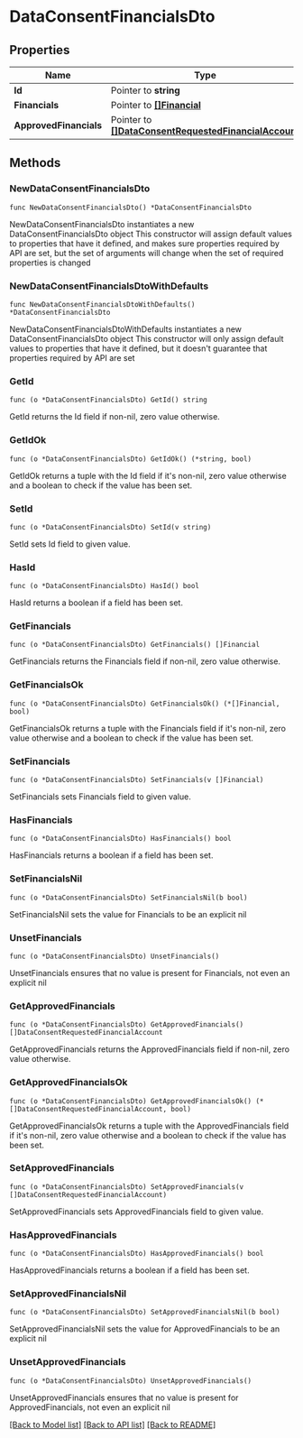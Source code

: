 # DataConsentFinancialsDto

## Properties

Name | Type | Description | Notes
------------ | ------------- | ------------- | -------------
**Id** | Pointer to **string** |  | [optional] 
**Financials** | Pointer to [**[]Financial**](Financial.md) |  | [optional] 
**ApprovedFinancials** | Pointer to [**[]DataConsentRequestedFinancialAccount**](DataConsentRequestedFinancialAccount.md) |  | [optional] 

## Methods

### NewDataConsentFinancialsDto

`func NewDataConsentFinancialsDto() *DataConsentFinancialsDto`

NewDataConsentFinancialsDto instantiates a new DataConsentFinancialsDto object
This constructor will assign default values to properties that have it defined,
and makes sure properties required by API are set, but the set of arguments
will change when the set of required properties is changed

### NewDataConsentFinancialsDtoWithDefaults

`func NewDataConsentFinancialsDtoWithDefaults() *DataConsentFinancialsDto`

NewDataConsentFinancialsDtoWithDefaults instantiates a new DataConsentFinancialsDto object
This constructor will only assign default values to properties that have it defined,
but it doesn't guarantee that properties required by API are set

### GetId

`func (o *DataConsentFinancialsDto) GetId() string`

GetId returns the Id field if non-nil, zero value otherwise.

### GetIdOk

`func (o *DataConsentFinancialsDto) GetIdOk() (*string, bool)`

GetIdOk returns a tuple with the Id field if it's non-nil, zero value otherwise
and a boolean to check if the value has been set.

### SetId

`func (o *DataConsentFinancialsDto) SetId(v string)`

SetId sets Id field to given value.

### HasId

`func (o *DataConsentFinancialsDto) HasId() bool`

HasId returns a boolean if a field has been set.

### GetFinancials

`func (o *DataConsentFinancialsDto) GetFinancials() []Financial`

GetFinancials returns the Financials field if non-nil, zero value otherwise.

### GetFinancialsOk

`func (o *DataConsentFinancialsDto) GetFinancialsOk() (*[]Financial, bool)`

GetFinancialsOk returns a tuple with the Financials field if it's non-nil, zero value otherwise
and a boolean to check if the value has been set.

### SetFinancials

`func (o *DataConsentFinancialsDto) SetFinancials(v []Financial)`

SetFinancials sets Financials field to given value.

### HasFinancials

`func (o *DataConsentFinancialsDto) HasFinancials() bool`

HasFinancials returns a boolean if a field has been set.

### SetFinancialsNil

`func (o *DataConsentFinancialsDto) SetFinancialsNil(b bool)`

 SetFinancialsNil sets the value for Financials to be an explicit nil

### UnsetFinancials
`func (o *DataConsentFinancialsDto) UnsetFinancials()`

UnsetFinancials ensures that no value is present for Financials, not even an explicit nil
### GetApprovedFinancials

`func (o *DataConsentFinancialsDto) GetApprovedFinancials() []DataConsentRequestedFinancialAccount`

GetApprovedFinancials returns the ApprovedFinancials field if non-nil, zero value otherwise.

### GetApprovedFinancialsOk

`func (o *DataConsentFinancialsDto) GetApprovedFinancialsOk() (*[]DataConsentRequestedFinancialAccount, bool)`

GetApprovedFinancialsOk returns a tuple with the ApprovedFinancials field if it's non-nil, zero value otherwise
and a boolean to check if the value has been set.

### SetApprovedFinancials

`func (o *DataConsentFinancialsDto) SetApprovedFinancials(v []DataConsentRequestedFinancialAccount)`

SetApprovedFinancials sets ApprovedFinancials field to given value.

### HasApprovedFinancials

`func (o *DataConsentFinancialsDto) HasApprovedFinancials() bool`

HasApprovedFinancials returns a boolean if a field has been set.

### SetApprovedFinancialsNil

`func (o *DataConsentFinancialsDto) SetApprovedFinancialsNil(b bool)`

 SetApprovedFinancialsNil sets the value for ApprovedFinancials to be an explicit nil

### UnsetApprovedFinancials
`func (o *DataConsentFinancialsDto) UnsetApprovedFinancials()`

UnsetApprovedFinancials ensures that no value is present for ApprovedFinancials, not even an explicit nil

[[Back to Model list]](../README.md#documentation-for-models) [[Back to API list]](../README.md#documentation-for-api-endpoints) [[Back to README]](../README.md)


